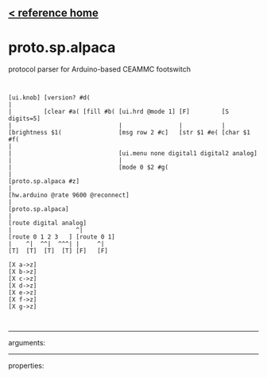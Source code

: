 [< reference home](ceammc_lib.html)
---

# proto.sp.alpaca


protocol parser for Arduino-based CEAMMC footswitch

```


[ui.knob] [version? #d(
|
|         [clear #a( [fill #b( [ui.hrd @mode 1] [F]         [S digits=5]
|                              |                |           |
[brightness $1(                [msg row 2 #c]   [str $1 #e( [char $1 #f(
|
|                              [ui.menu none digital1 digital2 analog]
|                              |
|                              [mode 0 $2 #g(
|
[proto.sp.alpaca #z]
|
[hw.arduino @rate 9600 @reconnect]
|
[proto.sp.alpaca]
|
[route digital analog]
|                  ^|
[route 0 1 2 3   ] [route 0 1]
|    ^|  ^^|  ^^^| |     ^|
[T]  [T]  [T]  [T] [F]   [F]

[X a->z]
[X b->z]
[X c->z]
[X d->z]
[X e->z]
[X f->z]
[X g->z]

            
```

---
arguments:


---
properties:



